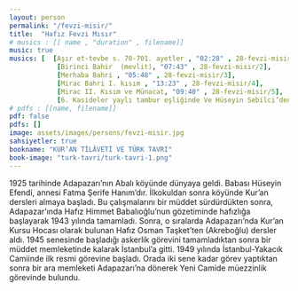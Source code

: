 ```yaml
---
layout: person
permalink: "/fevzi-misir/"
title:  "Hafız Fevzi Mısır"
# musics : [[ name , "duration" , filename]]
music: true
musics: [  [Aşır et-tevbe s. 70-701. ayetler , "02:28" , 28-fevzi-misir/1],
            [Birinci Bahir  (mevlit), "07:43" , 28-fevzi-misir/2],
            [Merhaba Bahri , "05:48" , 28-fevzi-misir/3],
            [Mirac Bahri I. kısım , "13:23" , 28-fevzi-misir/4],
            [Mirac II. Kısım ve Münacat, "09:40" , 28-fevzi-misir/5],
            [6. Kasideler yaylı tambur eşliğinde Ve Hüseyin Sebilci’den nağmeler, "11:09" , 28-fevzi-misir/6]]
# pdfs : [[name, filename]]
pdf: false
pdfs: []
image: assets/images/persons/fevzi-misir.jpg
sahsiyetler: true
bookname: "KUR’AN TİLÂVETİ VE TÜRK TAVRI"
book-image: "turk-tavri/turk-tavri-1.png"
---
```


1925 tarihinde Adapazarı’nın Abalı köyünde dünyaya geldi. Babası Hüseyin Efendi, annesi Fatma Şerife Hanım’dır. 
İlkokuldan sonra köyünde Kur’an dersleri almaya başladı. Bu çalışmalarını bir müddet sürdürdükten sonra, Adapazar’ında Hafız Himmet Babalıoğlu’nun gözetiminde hafızlığa başlayarak 1943 yılında tamamladı. Sonra, o sıralarda Adapazarı’nda Kur’an Kursu Hocası olarak bulunan Hafız Osman Taşket’ten (Akreboğlu) dersler aldı. 
1945 senesinde başladığı askerlik görevini tamamladıktan sonra bir müddet memleketinde kalarak İstanbul’a gitti. 1949 yılında İstanbul-Yakacık Camiinde ilk resmi görevine başladı. Orada iki sene kadar görev yaptıktan sonra bir ara memleketi Adapazarı’na dönerek Yeni Camide müezzinlik görevinde bulundu. 